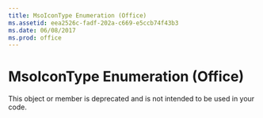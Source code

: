 ```yaml
---
title: MsoIconType Enumeration (Office)
ms.assetid: eea2526c-fadf-202a-c669-e5ccb74f43b3
ms.date: 06/08/2017
ms.prod: office
---
```



# MsoIconType Enumeration (Office)

This object or member is deprecated and is not intended to be used in your code.


